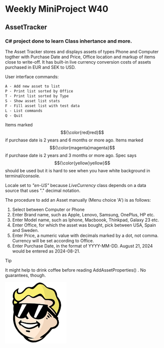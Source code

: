# Weekly MiniProject W40
## AssetTracker
### C# project done to learn Class inhertance and more.

The Asset Tracker stores and displays assets of types Phone and Computer togther with Purchase Date and Price, Office location and markup of items close to write-off. It has built-in live currency conversion costs of assets purchased in EUR and SEK to USD.

User interface commands:
```
A - Add new asset to list
P - Print list sorted by Office
T - Print list sorted by Type
S - Show asset list stats
F - Fill asset list with test data
L - List commands
Q - Quit
```

Items marked $${\color{red}red}$$ if purchase date is 2 years and 6 months or more ago.
Items marked $${\color{magenta}magenta}$$ if purchase date is 2 years and 3 months or more ago.
Spec says $${\color{yellow}yellow}$$ should be used but it is hard to see when you have white background in terminal/console. 

Locale set to *"en-US"* because *LiveCurrency* class depends on a data source that uses "." decimal notation.

The procedure to add an Asset manually (Menu choice 'A') is as follows:

1. Select between Computer or Phone
2. Enter Brand name, such as Apple, Lenovo, Samsung, OnePlus, HP etc.
3. Enter Model name, such as Iphone, Macboook, Thinkpad, Galaxy 23 etc.
4. Enter Office, for which the asset was bought, pick between USA, Spain and Sweden.
5. Enter Price, a numeric value with decimals marked by a dot, not comma. Currency will be set according to Office.
6. Enter Purchase Date, in the format of YYYY-MM-DD. August 21, 2024 would be entered as 2024-08-21.

> [!TIP]
> It might help to drink coffee before reading AddAssetProperties() . No guarantees, though.

![hello](images/vaultboy_sunglasses.png)
